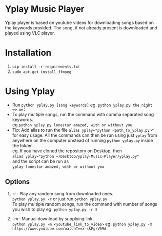 # Yplay Music Player

Yplay player is based on youtube videos for downloading songs based on the keywords provided. The song, if not already present is downloaded and played using VLC player.

# Installation
1. ```pip install -r requirements.txt```
2. ```sudo apt-get install ffmpeg```

# Using Yplay
- Run ```python yplay.py [song keywords]``` eg. ```python yplay.py the night we met```
- To play multiple songs, run the command with comma separated song keywords.  
    eg.```python yplay.py lonestar amazed, with or without you```  
- Tip: Add alias to run the file ```alias yplay="python <path_to_yplay.py>"``` for easy usage. All the commands can then be run using just ```yplay``` from anywhere on the computer unstead of running ```python yplay.py``` inside the folder.  
eg. If you have cloned the repository on Desktop, then  
```alias yplay="python ~/Desktop/yplay-Music-Player/yplay,py"```  
and the script can be run as  
```yplay lonestar amazed, with or without you```

## Options
1. -r : Play any random song from downloaded ones.  
    ```python yplay.py -r``` or just run ```python yplay.py```  
    To play multiple random songs, run the command with number of songs you wish to play eg. ```python yplay.py -r 5```
    
2. -m : Manual download by supplying link.  
    ```python yplay.py -m <youtube_link_to_video>``` eg. ```python yplay.py -m https://www.youtube.com/watch?v=x-skFgrV59A```

